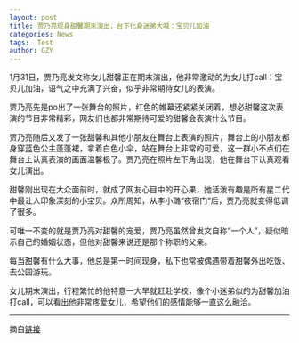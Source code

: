 ```yaml
---
layout: post
title: 贾乃亮现身甜馨期末演出，台下化身迷弟大喊：宝贝儿加油
categories: News
tags:  Test
author: GZY
---
```


1月31日，贾乃亮发文称女儿甜馨正在期末演出，他非常激动的为女儿打call：宝贝儿加油，语气之中充满了兴奋，似乎非常期待女儿的表演。

贾乃亮先是po出了一张舞台的照片，红色的帷幕还紧紧关闭着，想必甜馨这次表演的节目非常精彩，网友们也都非常期待可爱的甜馨会表演什么节目。

贾乃亮随后又发了一张甜馨和其他小朋友在舞台上表演的照片，舞台上的小朋友都身穿蓝色公主蓬蓬裙，拿着白色小伞，站在舞台上非常的可爱，这一群小不点们在舞台上认真表演的画面温馨极了。贾乃亮在照片左下角出现，他在舞台下认真观看女儿演出。

甜馨刚出现在大众面前时，就成了网友心目中的开心果，她活泼有趣是所有星二代中最让人印象深刻的小宝贝。众所周知，从李小璐“夜宿门”后，贾乃亮就变得低调了很多。

可唯一不变的就是贾乃亮对甜馨的宠爱，贾乃亮虽然曾发文自称“一个人”，疑似暗示自己的婚姻状态，但他对甜馨来说还是那个称职的父亲。

每当甜馨有什么大事，他总是第一时间现身，私下也常被偶遇带着甜馨外出吃饭、去公园游玩。

女儿期末演出，行程繁忙的他特意一大早就赶赴学校，像个小迷弟似的为甜馨加油打call，可以看出他非常疼爱女儿，希望他们的感情能够一直这么融洽。

*****

摘自[链接](http://new.qq.com/omn/20190131/20190131A0DUID.html)
